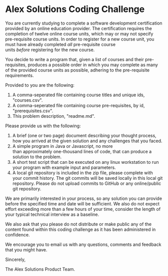 Alex Solutions Coding Challenge
===============================

You are currently studying to complete a software development certification provided by an online education provider. The certification requires the completion of twelve online course units, which may or may not specify pre-requisite course units. In order to register for a new course unit, you must have already completed _all_ pre-requisite course units _before_ registering for the new course.

You decide to write a program that, given a list of courses and their pre-requisites, produces a possible order in which you may complete as many of the provided course units as possible, adhering to the pre-requisite requirements.

Provided to you are the following:
  1. A comma-seperated file containing course titles and unique ids, "courses.csv".
  2. A comma-seperated file containing course pre-requisites, by id, "prerequisites.csv".
  3. This problem description, "readme.md".

Please provide us with the following:

  1. A brief (one or two page) document describing your thought process, how you arrived at the given solution and any challenges that you faced.
  2. A simple program in Java or Javascript, no more than approximately one-thousand lines of code, that can produce a solution to the problem. 
  3. A short test script that can be executed on any linux workstation to run your program with example input and parameters.
  4. A local git repository is included in the zip file, please complete with your commit history. The git commits will be saved locally in this local git repository. Please do not upload commits to GitHub or any online/public git repository.

We are primarily interested in your process, so any solution you can provide before the specified time and date will be sufficient. We also do not expect effort exceeding more than a few hours of your time, consider the length of your typical technical interview as a baseline.

We also ask that you please do not distribute or make public any of the content found within this coding challenge as it has been administered in confidence.

We encourage you to email us with any questions, comments and feedback that you might have.

Sincerely,

The Alex Solutions Product Team.
